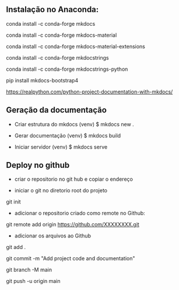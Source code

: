 ## Instalação no Anaconda:

conda install -c conda-forge mkdocs

conda install -c conda-forge mkdocs-material

conda install -c conda-forge mkdocs-material-extensions

conda install -c conda-forge mkdocstrings

conda install -c conda-forge mkdocstrings-python

pip install mkdocs-bootstrap4

https://realpython.com/python-project-documentation-with-mkdocs/

## Geração da documentação
- Criar estrutura do mkdocs 
(venv) $ mkdocs new .

- Gerar documentação
(venv) $ mkdocs build

- Iniciar servidor
(venv) $ mkdocs serve


## Deploy no github

- criar o repositorio no git hub e copiar o endereço

- iniciar o git no diretorio root do projeto

git init

- adicionar o repositorio criado como remote no Github:

git remote add origin https://github.com/XXXXXXXX.git

- adicionar os arquivos ao Github

git add .

git commit -m "Add project code and documentation"

git branch -M main

git push -u origin main